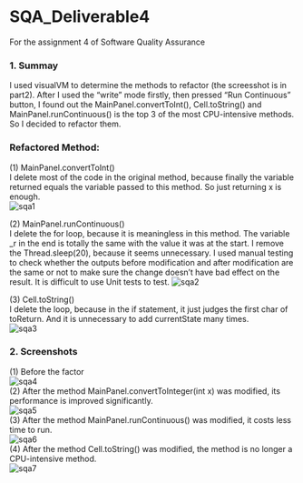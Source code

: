 # SQA_Deliverable4
For the assignment 4 of Software Quality Assurance

### 1.	Summay
   I used visualVM to determine the methods to refactor (the screesshot is in part2). After I used the “write” mode firstly, then pressed “Run Continuous” button, I found out the MainPanel.convertToInt(), Cell.toString() and MainPanel.runContinuous() is the top 3 of the most CPU-intensive methods. So I decided to refactor them.

### Refactored Method:
  (1)	MainPanel.convertToInt()</br>
	I delete most of the code in the original method, because finally the variable returned equals the variable passed to this method. So just returning x is enough.
  </br>![sqa1](https://cloud.githubusercontent.com/assets/16570657/20158952/a444e8a8-a6ab-11e6-8787-eed35356a8dd.png)
  
  (2)	MainPanel.runContinuous()</br>
	I delete the for loop, because it is meaningless in this method. The variable _r in the end is totally the same with the value it was at the start. I remove the Thread.sleep(20), because it seems unnecessary.
	I used manual testing to check whether the outputs before modification and after modification are the same or not to make sure the change doesn’t have bad effect on the result. It is difficult to use Unit tests to test.
  ![sqa2](https://cloud.githubusercontent.com/assets/16570657/20159036/42be4bbe-a6ac-11e6-8923-a8613b747534.png)</br>
  
  (3)	Cell.toString()</br>
	I delete the loop, because in the if statement, it just judges the first char of toReturn. And it is unnecessary to add currentState many times.<br>
	![sqa3](https://cloud.githubusercontent.com/assets/16570657/20159223/4eeaa058-a6ad-11e6-919c-86243211c94b.png)</br>

### 2.	Screenshots<br>
   (1)	Before the factor</br>
   ![sqa4](https://cloud.githubusercontent.com/assets/16570657/20159278/9f436b8e-a6ad-11e6-9ec5-9e68bc281756.png)</br>
   (2)  After the method MainPanel.convertToInteger(int x) was modified, its performance is improved significantly.</br>
   ![sqa5](https://cloud.githubusercontent.com/assets/16570657/20159277/9f40d5ae-a6ad-11e6-9aed-e2513bc4e8aa.png)</br>
   (3)	After the method MainPanel.runContinuous() was modified, it costs less time to run.</br>
![sqa6](https://cloud.githubusercontent.com/assets/16570657/20159276/9f40a02a-a6ad-11e6-985e-ae7f37fcd1bd.png)</br>
   (4)	After the method Cell.toString() was modified, the method is no longer a CPU-intensive method.</br>
![sqa7](https://cloud.githubusercontent.com/assets/16570657/20159275/9f3e5932-a6ad-11e6-8884-3a09a750dc75.png)</br>



	




